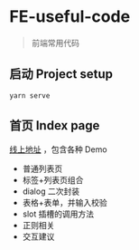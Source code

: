 # FE-useful-code
> 前端常用代码

## 启动 Project setup
```
yarn serve
```

## 首页 Index page
[线上地址](https://zhn4.github.io/FE-useful-code/) ，包含各种 Demo  

- 普通列表页
- 标签+列表页组合
- dialog 二次封装
- 表格+表单，并输入校验
- slot 插槽的调用方法
- 正则相关
- 交互建议
